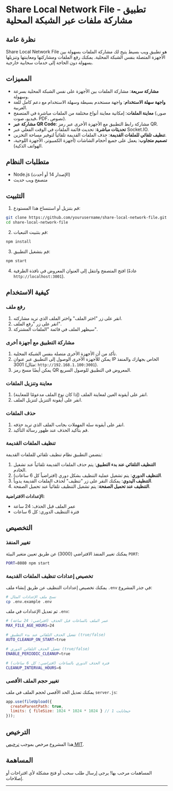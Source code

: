 # Share Local Network File - تطبيق مشاركة ملفات عبر الشبكة المحلية

## نظرة عامة

Share Local Network File هو تطبيق ويب بسيط يتيح لك مشاركة الملفات بسهولة بين الأجهزة المتصلة بنفس الشبكة المحلية. يمكنك رفع الملفات ومشاركتها ومعاينتها وتنزيلها بسهولة دون الحاجة إلى خدمات سحابية خارجية.

## المميزات

- **مشاركة سريعة**: مشاركة الملفات بين الأجهزة على نفس الشبكة المحلية بسرعة وسهولة.
- **واجهة سهلة الاستخدام**: واجهة مستخدم بسيطة وسهلة الاستخدام مع دعم كامل للغة العربية.
- **معاينة الملفات**: إمكانية معاينة أنواع مختلفة من الملفات مباشرة في المتصفح (صور، فيديو، صوت، PDF، نصوص).
- **مشاركة عبر QR Code**: مشاركة رابط التطبيق مع الأجهزة الأخرى عبر رمز QR.
- **تحديثات مباشرة**: تحديث قائمة الملفات في الوقت الفعلي عبر Socket.IO.
- **تنظيف تلقائي للملفات القديمة**: حذف الملفات القديمة تلقائياً لتوفير مساحة التخزين.
- **تصميم متجاوب**: يعمل على جميع أحجام الشاشات (أجهزة الكمبيوتر، الأجهزة اللوحية، الهواتف الذكية).

## متطلبات النظام

- Node.js (الإصدار 14 أو أحدث)
- متصفح ويب حديث

## التثبيت

1. قم بتنزيل أو استنساخ هذا المستودع:

```bash
git clone https://github.com/yourusername/share-local-network-file.git
cd share-local-network-file
```

2. قم بتثبيت التبعيات:

```bash
npm install
```

3. قم بتشغيل التطبيق:

```bash
npm start
```

4. افتح المتصفح وانتقل إلى العنوان المعروض في نافذة الطرفية (عادةً `http://localhost:3001`).

## كيفية الاستخدام

### رفع ملف

1. انقر على زر "اختر الملف" واختر الملف الذي تريد مشاركته.
2. انقر على زر "رفع الملف".
3. سيظهر الملف في قائمة "الملفات المشتركة".

### مشاركة التطبيق مع أجهزة أخرى

1. تأكد من أن الأجهزة الأخرى متصلة بنفس الشبكة المحلية.
2. يمكن للأجهزة الأخرى الوصول إلى التطبيق عبر عنوان IP الخاص بجهازك والمنفذ 3001 (مثال: `http://192.168.1.100:3001`).
3. يمكن أيضًا مسح رمز QR المعروض في التطبيق للوصول السريع.

### معاينة وتنزيل الملفات

1. انقر على أيقونة العين لمعاينة الملف (إذا كان نوع الملف مدعومًا للمعاينة).
2. انقر على أيقونة التنزيل لتنزيل الملف.

### حذف الملفات

1. انقر على أيقونة سلة المهملات بجانب الملف الذي تريد حذفه.
2. قم بتأكيد الحذف عند ظهور رسالة التأكيد.

### تنظيف الملفات القديمة

يتضمن التطبيق نظام تنظيف تلقائي للملفات القديمة:

1. **التنظيف التلقائي عند بدء التطبيق**: يتم حذف الملفات القديمة تلقائياً عند تشغيل الخادم.
2. **التنظيف الدوري**: يتم تشغيل عملية التنظيف بشكل دوري (افتراضياً كل 6 ساعات).
3. **التنظيف اليدوي**: يمكنك النقر على زر "تنظيف" لحذف الملفات القديمة يدوياً.
4. **التنظيف عند تحميل الصفحة**: يتم تشغيل التنظيف تلقائياً عند تحميل الصفحة.

**الإعدادات الافتراضية:**
- عمر الملف قبل الحذف: 24 ساعة
- فترة التنظيف الدوري: كل 6 ساعات

## التخصيص

### تغيير المنفذ

يمكنك تغيير المنفذ الافتراضي (3000) عن طريق تعيين متغير البيئة `PORT`:

```bash
PORT=8080 npm start
```

### تخصيص إعدادات تنظيف الملفات القديمة

يمكنك تخصيص إعدادات التنظيف عن طريق إنشاء ملف `.env` في جذر المشروع:

```bash
# نسخ ملف الإعدادات المثال
cp .env.example .env
```

ثم تعديل الإعدادات في ملف `.env`:

```bash
# عمر الملف بالساعات قبل الحذف (افتراضي: 24 ساعة)
MAX_FILE_AGE_HOURS=24

# تفعيل الحذف التلقائي عند بدء التطبيق (true/false)
AUTO_CLEANUP_ON_START=true

# تفعيل الحذف التلقائي الدوري (true/false)
ENABLE_PERIODIC_CLEANUP=true

# فترة الحذف الدوري بالساعات (افتراضي: كل 6 ساعات)
CLEANUP_INTERVAL_HOURS=6
```

### تغيير حجم الملف الأقصى

يمكنك تعديل الحد الأقصى لحجم الملف في ملف `server.js`:

```javascript
app.use(fileUpload({
  createParentPath: true,
  limits: { fileSize: 1024 * 1024 * 1024 } // 1 جيجابايت
}));
```

## الترخيص

هذا المشروع مرخص بموجب [ترخيص MIT](LICENSE).

## المساهمة

المساهمات مرحب بها! يرجى إرسال طلب سحب أو فتح مشكلة لأي اقتراحات أو إصلاحات.

---

